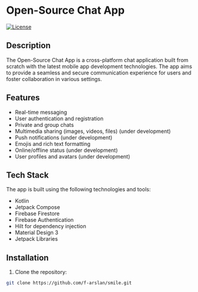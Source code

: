 # Open-Source Chat App

[![License](https://img.shields.io/badge/license-MIT-blue.svg)](https://opensource.org/licenses/MIT)


## Description

The Open-Source Chat App is a cross-platform chat application built from scratch with the latest mobile app development technologies. The app aims to provide a seamless and secure communication experience for users and foster collaboration in various settings.

## Features

- Real-time messaging
- User authentication and registration
- Private and group chats 
- Multimedia sharing (images, videos, files) (under development)
- Push notifications (under development)
- Emojis and rich text formatting 
- Online/offline status (under development)
- User profiles and avatars (under development)

## Tech Stack

The app is built using the following technologies and tools:

- Kotlin
- Jetpack Compose
- Firebase Firestore
- Firebase Authentication
- Hilt for dependency injection
- Material Design 3
- Jetpack Libraries

## Installation

1. Clone the repository:

```bash
git clone https://github.com/f-arslan/smile.git
